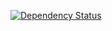 [![Dependency Status](https://gemnasium.com/spectra-music/spectra.svg)](https://gemnasium.com/spectra-music/spectra)

